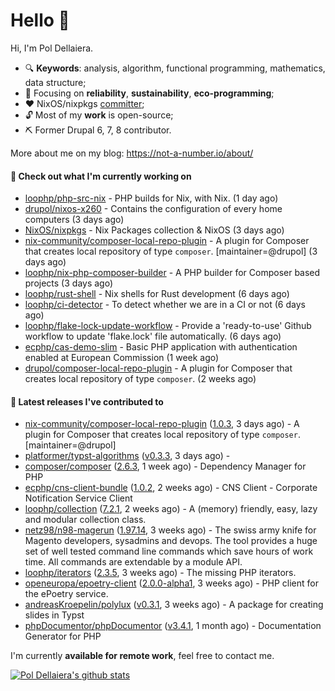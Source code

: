 # Hello 👋

Hi, I'm Pol Dellaiera.

- 🔍 **Keywords**: analysis, algorithm, functional programming, mathematics, data structure;
- 🎯 Focusing on **reliability**, **sustainability**, **eco-programming**;
- ❤️ NixOS/nixpkgs [committer](https://github.com/orgs/NixOS/teams/nixpkgs-committers?query=drupol);
- 🔓 Most of my **work** is open-source;
- ⛏️ Former Drupal 6, 7, 8 contributor.

More about me on my blog: https://not-a-number.io/about/

#### 👷 Check out what I'm currently working on

- [loophp/php-src-nix](https://github.com/loophp/php-src-nix) - PHP builds for Nix, with Nix. (1 day ago)
- [drupol/nixos-x260](https://github.com/drupol/nixos-x260) - Contains the configuration of every home computers (3 days ago)
- [NixOS/nixpkgs](https://github.com/NixOS/nixpkgs) - Nix Packages collection &amp; NixOS (3 days ago)
- [nix-community/composer-local-repo-plugin](https://github.com/nix-community/composer-local-repo-plugin) - A plugin for Composer that creates local repository of type `composer`. [maintainer=@drupol] (3 days ago)
- [loophp/nix-php-composer-builder](https://github.com/loophp/nix-php-composer-builder) - A PHP builder for Composer based projects (3 days ago)
- [loophp/rust-shell](https://github.com/loophp/rust-shell) - Nix shells for Rust development (6 days ago)
- [loophp/ci-detector](https://github.com/loophp/ci-detector) - To detect whether we are in a CI or not (6 days ago)
- [loophp/flake-lock-update-workflow](https://github.com/loophp/flake-lock-update-workflow) - Provide a &#39;ready-to-use&#39; Github workflow to update &#39;flake.lock&#39; file automatically. (6 days ago)
- [ecphp/cas-demo-slim](https://github.com/ecphp/cas-demo-slim) - Basic PHP application with authentication enabled at European Commission (1 week ago)
- [drupol/composer-local-repo-plugin](https://github.com/drupol/composer-local-repo-plugin) - A plugin for Composer that creates local repository of type `composer`. (2 weeks ago)

#### 🔭 Latest releases I've contributed to

- [nix-community/composer-local-repo-plugin](https://github.com/nix-community/composer-local-repo-plugin) ([1.0.3](https://github.com/nix-community/composer-local-repo-plugin/releases/tag/1.0.3), 3 days ago) - A plugin for Composer that creates local repository of type `composer`. [maintainer=@drupol]
- [platformer/typst-algorithms](https://github.com/platformer/typst-algorithms) ([v0.3.3](https://github.com/platformer/typst-algorithms/releases/tag/v0.3.3), 3 days ago) - 
- [composer/composer](https://github.com/composer/composer) ([2.6.3](https://github.com/composer/composer/releases/tag/2.6.3), 1 week ago) - Dependency Manager for PHP
- [ecphp/cns-client-bundle](https://github.com/ecphp/cns-client-bundle) ([1.0.2](https://github.com/ecphp/cns-client-bundle/releases/tag/1.0.2), 2 weeks ago) - CNS Client - Corporate Notification Service Client
- [loophp/collection](https://github.com/loophp/collection) ([7.2.1](https://github.com/loophp/collection/releases/tag/7.2.1), 2 weeks ago) - A (memory) friendly, easy, lazy and modular collection class.
- [netz98/n98-magerun](https://github.com/netz98/n98-magerun) ([1.97.14](https://github.com/netz98/n98-magerun/releases/tag/1.97.14), 3 weeks ago) - The swiss army knife for Magento developers, sysadmins and devops. The tool provides a huge set of well tested command line commands which save hours of work time. All commands are extendable by a module API.
- [loophp/iterators](https://github.com/loophp/iterators) ([2.3.5](https://github.com/loophp/iterators/releases/tag/2.3.5), 3 weeks ago) - The missing PHP iterators.
- [openeuropa/epoetry-client](https://github.com/openeuropa/epoetry-client) ([2.0.0-alpha1](https://github.com/openeuropa/epoetry-client/releases/tag/2.0.0-alpha1), 3 weeks ago) - PHP client for the ePoetry service.
- [andreasKroepelin/polylux](https://github.com/andreasKroepelin/polylux) ([v0.3.1](https://github.com/andreasKroepelin/polylux/releases/tag/v0.3.1), 3 weeks ago) - A package for creating slides in Typst
- [phpDocumentor/phpDocumentor](https://github.com/phpDocumentor/phpDocumentor) ([v3.4.1](https://github.com/phpDocumentor/phpDocumentor/releases/tag/v3.4.1), 1 month ago) - Documentation Generator for PHP 

I'm currently **available for remote work**, feel free to contact me.

[![Pol Dellaiera's github stats](https://github-readme-stats.vercel.app/api?username=drupol&count_private=true&show_icons=true)](https://github.com/drupol)
